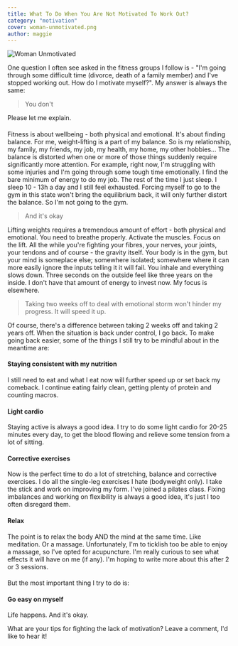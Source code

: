 ```yaml
---
title: What To Do When You Are Not Motivated To Work Out?
category: "motivation"
cover: woman-unmotivated.png
author: maggie
---
```

![Woman Unmotivated](./woman-unmotivated.png "Woman Unmotivated")

One question I often see asked in the fitness groups I follow is - "I'm going through some difficult time (divorce, death of a family member) and I've stopped working out.
How do I motivate myself?". My answer is always the same:

> You don't

Please let me explain.

####

Fitness is about wellbeing - both physical and emotional. It's about finding balance. For me, weight-lifting is a part of my balance. So is my relationship,
my family, my friends, my job, my health, my home, my other hobbies... The balance is distorted when one or more of those things suddenly require significantly more attention.
For example, right now, I'm struggling with some injuries and I'm going through some tough time emotionally. I find the bare minimum of energy to do my job. The rest of the time I just sleep.
I sleep 10 - 13h a day and I still feel exhausted. Forcing myself to go to the gym in this state won't bring the equilibrium back, it will only further distort the balance. So I'm not going to the gym.

> And it's okay

Lifting weights requires a tremendous amount of effort - both physical and emotional. You need to breathe properly. Activate the muscles. Focus on the lift. All the while you're fighting 
your fibres, your nerves, your joints, your tendons and of course - the gravity itself. Your body is in the gym, but your mind is someplace else; somewhere isolated; somewhere where it can 
more easily ignore the inputs telling it it will fail. You inhale and everything slows down. Three seconds on the outside feel like three years on the inside. 
I don't have that amount of energy to invest now. My focus is elsewhere.

> Taking two weeks off to deal with emotional storm won't hinder my progress. It will speed it up.

Of course, there's a difference between taking 2 weeks off and taking 2 years off. When the situation is back under control, I go back. 
To make going back easier, some of the things I still try to be mindful about in the meantime are:

#### Staying consistent with my nutrition
I still need to eat and what I eat now will further speed up or set back my comeback. I continue eating fairly clean, getting plenty of protein and counting macros.

#### Light cardio
Staying active is always a good idea. I try to do some light cardio for 20-25 minutes every day, to get the blood flowing and relieve some tension from a lot of sitting.

#### Corrective exercises
Now is the perfect time to do a lot of stretching, balance and corrective exercises. I do all the single-leg exercises I hate (bodyweight only).
I take the stick and work on improving my form. I've joined a pilates class. Fixing imbalances and working on flexibility is always a good idea, it's just I too
often disregard them.

#### Relax
The point is to relax the body AND the mind at the same time. Like meditation. Or a massage. 
Unfortunately, I'm to ticklish too be able to enjoy a massage, so I've opted for acupuncture. I'm really curious to see what effects it will have on me (if any). I'm hoping to write more about this after 2 or 3 sessions.

####
But the most important thing I try to do is:

#### Go easy on myself
Life happens. And it's okay.

What are your tips for fighting the lack of motivation? Leave a comment, I'd like to hear it!
